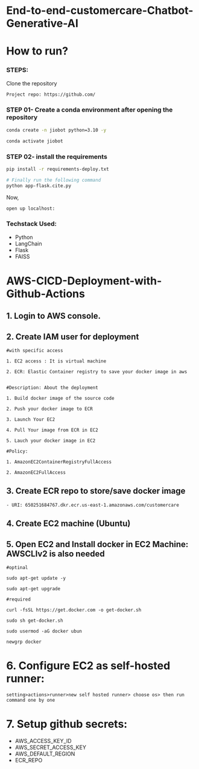 # End-to-end-customercare-Chatbot-Generative-AI


# How to run?
### STEPS:

Clone the repository

```bash
Project repo: https://github.com/
```
### STEP 01- Create a conda environment after opening the repository

```bash
conda create -n jiobot python=3.10 -y
```

```bash
conda activate jiobot
```


### STEP 02- install the requirements
```bash
pip install -r requirements-deploy.txt
```

```bash
# Finally run the following command
python app-flask.cite.py
```

Now,
```bash
open up localhost:
```


### Techstack Used:

- Python
- LangChain
- Flask
- FAISS


# AWS-CICD-Deployment-with-Github-Actions

## 1. Login to AWS console.

## 2. Create IAM user for deployment

	#with specific access

	1. EC2 access : It is virtual machine

	2. ECR: Elastic Container registry to save your docker image in aws


	#Description: About the deployment

	1. Build docker image of the source code

	2. Push your docker image to ECR

	3. Launch Your EC2 

	4. Pull Your image from ECR in EC2

	5. Lauch your docker image in EC2

	#Policy:

	1. AmazonEC2ContainerRegistryFullAccess

	2. AmazonEC2FullAccess

	
## 3. Create ECR repo to store/save docker image
    - URI: 650251684767.dkr.ecr.us-east-1.amazonaws.com/customercare

	
## 4. Create EC2 machine (Ubuntu) 

## 5. Open EC2 and Install docker in EC2 Machine: AWSCLIv2 is also needed
	
	
	#optinal

	sudo apt-get update -y

	sudo apt-get upgrade
	
	#required

	curl -fsSL https://get.docker.com -o get-docker.sh

	sudo sh get-docker.sh

	sudo usermod -aG docker ubun

	newgrp docker
	
# 6. Configure EC2 as self-hosted runner:
    setting>actions>runner>new self hosted runner> choose os> then run command one by one


# 7. Setup github secrets:

   - AWS_ACCESS_KEY_ID
   - AWS_SECRET_ACCESS_KEY
   - AWS_DEFAULT_REGION
   - ECR_REPO
 

    
